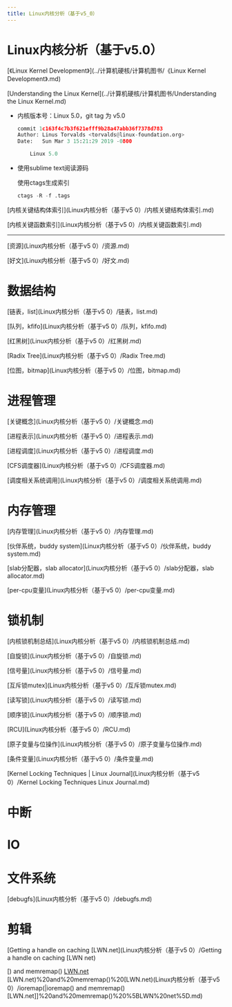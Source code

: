 ```yaml
---
title: Linux内核分析（基于v5_0）
---
```


# Linux内核分析（基于v5.0）

[《Linux Kernel Development》](../计算机硬核/计算机图书/《Linux Kernel Development》.md)

[Understanding the Linux Kernel](../计算机硬核/计算机图书/Understanding the Linux Kernel.md) 

- 内核版本号：Linux 5.0，git tag 为 v5.0
    
    ```python
    commit 1c163f4c7b3f621efff9b28a47abb36f7378d783
    Author: Linus Torvalds <torvalds@linux-foundation.org>
    Date:   Sun Mar 3 15:21:29 2019 -0800
    
        Linux 5.0
    ```
    
- 使用sublime text阅读源码
    
    使用ctags生成索引
    
    ```python
    ctags -R -f .tags
    ```
    

[内核关键结构体索引](Linux内核分析（基于v5 0）/内核关键结构体索引.md)

[内核关键函数索引](Linux内核分析（基于v5 0）/内核关键函数索引.md)

---

[资源](Linux内核分析（基于v5 0）/资源.md)

[好文](Linux内核分析（基于v5 0）/好文.md)

# 数据结构

[链表，list](Linux内核分析（基于v5 0）/链表，list.md)

[队列，kfifo](Linux内核分析（基于v5 0）/队列，kfifo.md)

[红黑树](Linux内核分析（基于v5 0）/红黑树.md)

[Radix Tree](Linux内核分析（基于v5 0）/Radix Tree.md)

[位图，bitmap](Linux内核分析（基于v5 0）/位图，bitmap.md)

# 进程管理

[关键概念](Linux内核分析（基于v5 0）/关键概念.md)

[进程表示](Linux内核分析（基于v5 0）/进程表示.md)

[进程调度](Linux内核分析（基于v5 0）/进程调度.md)

[CFS调度器](Linux内核分析（基于v5 0）/CFS调度器.md)

[调度相关系统调用](Linux内核分析（基于v5 0）/调度相关系统调用.md)

# 内存管理

[内存管理](Linux内核分析（基于v5 0）/内存管理.md)

[伙伴系统，buddy system](Linux内核分析（基于v5 0）/伙伴系统，buddy system.md)

[slab分配器，slab allocator](Linux内核分析（基于v5 0）/slab分配器，slab allocator.md)

[per-cpu变量](Linux内核分析（基于v5 0）/per-cpu变量.md)

# 锁机制

[内核锁机制总结](Linux内核分析（基于v5 0）/内核锁机制总结.md)

[自旋锁](Linux内核分析（基于v5 0）/自旋锁.md)

[信号量](Linux内核分析（基于v5 0）/信号量.md)

[互斥锁mutex](Linux内核分析（基于v5 0）/互斥锁mutex.md)

[读写锁](Linux内核分析（基于v5 0）/读写锁.md)

[顺序锁](Linux内核分析（基于v5 0）/顺序锁.md)

[RCU](Linux内核分析（基于v5 0）/RCU.md)

[原子变量与位操作](Linux内核分析（基于v5 0）/原子变量与位操作.md)

[条件变量](Linux内核分析（基于v5 0）/条件变量.md)

[Kernel Locking Techniques | Linux Journal](Linux内核分析（基于v5 0）/Kernel Locking Techniques Linux Journal.md)

# 中断

# IO

# 文件系统

[debugfs](Linux内核分析（基于v5 0）/debugfs.md)

# 剪辑

[Getting a handle on caching [LWN.net](Linux内核分析（基于v5 0）/Getting a handle on caching [LWN net)

[) and memremap() [LWN.net]() [LWN.net)%20and%20memremap()%20[LWN.net)(Linux内核分析（基于v5 0）/ioremap(|ioremap() and memremap() [LWN.net]]%20and%20memremap()%20%5BLWN%20net%5D.md)